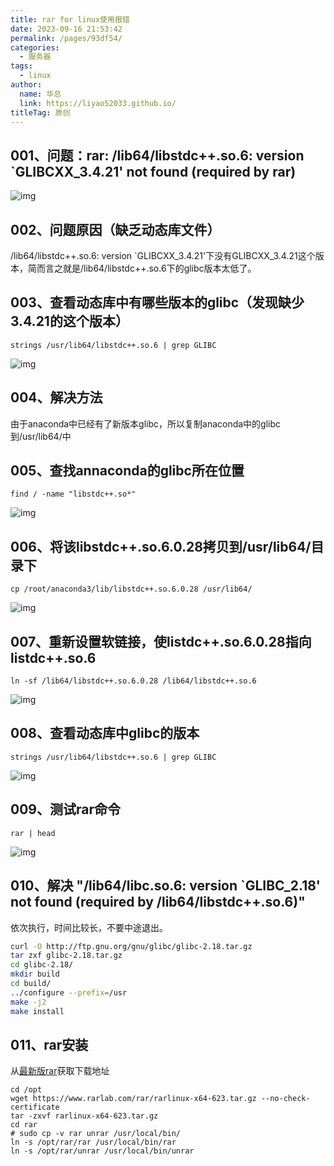 ```yaml
---
title: rar for linux使用报错
date: 2023-09-16 21:53:42
permalink: /pages/93df54/
categories:
  - 服务器
tags:
  - linux
author: 
  name: 华总
  link: https://liyao52033.github.io/
titleTag: 原创
---
```


## 001、问题：rar: /lib64/libstdc++.so.6: version `GLIBCXX_3.4.21' not found (required by rar)

![img](https://aurora-1258839075.cos.ap-shanghai.myqcloud.com/img/202309162154851.png?q-sign-algorithm=sha1&q-ak=AKIDlOsIWjolbMzQrQyRwNfoovASl088zhGh&q-sign-time=1694872454;8999999999&q-key-time=1694872454;8999999999&q-header-list=host&q-url-param-list=&q-signature=9b7a74fe1ee6f3b751d9e3e59b271e2967c12cc3)

## 002、问题原因（缺乏动态库文件）

/lib64/libstdc++.so.6: version `GLIBCXX_3.4.21'下没有GLIBCXX_3.4.21这个版本，简而言之就是/lib64/libstdc++.so.6下的glibc版本太低了。

## 003、查看动态库中有哪些版本的glibc（发现缺少3.4.21的这个版本）

```
strings /usr/lib64/libstdc++.so.6 | grep GLIBC
```

![img](https://aurora-1258839075.cos.ap-shanghai.myqcloud.com/img/202309162154457.png?q-sign-algorithm=sha1&q-ak=AKIDlOsIWjolbMzQrQyRwNfoovASl088zhGh&q-sign-time=1694872461;9000000000&q-key-time=1694872461;9000000000&q-header-list=host&q-url-param-list=&q-signature=930039d8f74656ca6ac370fff2816a430caa68b2)

## 004、解决方法

由于anaconda中已经有了新版本glibc，所以复制anaconda中的glibc到/usr/lib64/中

## 005、查找annaconda的glibc所在位置

```
find / -name "libstdc++.so*"
```

![img](https://aurora-1258839075.cos.ap-shanghai.myqcloud.com/img/202309162154802.png?q-sign-algorithm=sha1&q-ak=AKIDlOsIWjolbMzQrQyRwNfoovASl088zhGh&q-sign-time=1694872465;8999999999&q-key-time=1694872465;8999999999&q-header-list=host&q-url-param-list=&q-signature=fa3c44ab00e76715dd84cdd6c687d3b5203513a8)

## 006、将该libstdc++.so.6.0.28拷贝到/usr/lib64/目录下

```
cp /root/anaconda3/lib/libstdc++.so.6.0.28 /usr/lib64/
```

![img](https://aurora-1258839075.cos.ap-shanghai.myqcloud.com/img/202309162154837.png?q-sign-algorithm=sha1&q-ak=AKIDlOsIWjolbMzQrQyRwNfoovASl088zhGh&q-sign-time=1694872468;8999999999&q-key-time=1694872468;8999999999&q-header-list=host&q-url-param-list=&q-signature=6d2fe60ac083fdd9ecae44bc9e73ac0d188d1ae7)

## 007、重新设置软链接，使listdc++.so.6.0.28指向listdc++.so.6

```
ln -sf /lib64/libstdc++.so.6.0.28 /lib64/libstdc++.so.6
```

![img](https://aurora-1258839075.cos.ap-shanghai.myqcloud.com/img/202309162154867.png?q-sign-algorithm=sha1&q-ak=AKIDlOsIWjolbMzQrQyRwNfoovASl088zhGh&q-sign-time=1694872471;8999999999&q-key-time=1694872471;8999999999&q-header-list=host&q-url-param-list=&q-signature=0be648dbd70f3b3bfcb6ad318a6ff81ea2148b10)

## 008、查看动态库中glibc的版本

```
strings /usr/lib64/libstdc++.so.6 | grep GLIBC
```

![img](https://aurora-1258839075.cos.ap-shanghai.myqcloud.com/img/202309162154827.png?q-sign-algorithm=sha1&q-ak=AKIDlOsIWjolbMzQrQyRwNfoovASl088zhGh&q-sign-time=1694872474;8999999999&q-key-time=1694872474;8999999999&q-header-list=host&q-url-param-list=&q-signature=8da97efd93aac6db995618b582e8745366ee32d6)

## 009、测试rar命令

```
rar | head
```

![img](https://aurora-1258839075.cos.ap-shanghai.myqcloud.com/img/202309162154973.png?q-sign-algorithm=sha1&q-ak=AKIDlOsIWjolbMzQrQyRwNfoovASl088zhGh&q-sign-time=1694872477;8999999999&q-key-time=1694872477;8999999999&q-header-list=host&q-url-param-list=&q-signature=7b3b4006e1c0b9c863140aba065a6c6af7e2499a)

## 010、解决 "/lib64/libc.so.6: version `GLIBC_2.18' not found (required by /lib64/libstdc++.so.6)"

依次执行，时间比较长，不要中途退出。

```bash
curl -O http://ftp.gnu.org/gnu/glibc/glibc-2.18.tar.gz
tar zxf glibc-2.18.tar.gz 
cd glibc-2.18/
mkdir build
cd build/
../configure --prefix=/usr
make -j2
make install
```

## 011、rar安装

从[最新版rar](https://www.rarlab.com/download.htm)获取下载地址

```shell
cd /opt
wget https://www.rarlab.com/rar/rarlinux-x64-623.tar.gz --no-check-certificate
tar -zxvf rarlinux-x64-623.tar.gz
cd rar
# sudo cp -v rar unrar /usr/local/bin/
ln -s /opt/rar/rar /usr/local/bin/rar
ln -s /opt/rar/unrar /usr/local/bin/unrar
```

